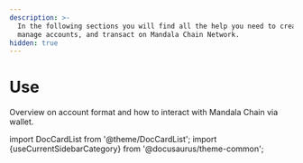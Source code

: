 ```yaml
---
description: >-
  In the following sections you will find all the help you need to create &
  manage accounts, and transact on Mandala Chain Network.
hidden: true
---
```


# Use

Overview on account format and how to interact with Mandala Chain via wallet.

import DocCardList from '@theme/DocCardList';
import {useCurrentSidebarCategory} from '@docusaurus/theme-common';

<DocCardList items={useCurrentSidebarCategory().items}/>
